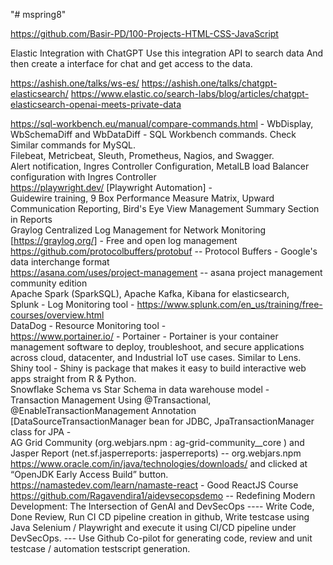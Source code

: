 "# mspring8" 

https://github.com/Basir-PD/100-Projects-HTML-CSS-JavaScript

Elastic Integration with ChatGPT
Use this integration API to search data
And then create a interface for chat and get access to the data.

https://ashish.one/talks/ws-es/
https://ashish.one/talks/chatgpt-elasticsearch/
https://www.elastic.co/search-labs/blog/articles/chatgpt-elasticsearch-openai-meets-private-data <br />

https://sql-workbench.eu/manual/compare-commands.html - WbDisplay, WbSchemaDiff and WbDataDiff - SQL Workbench commands. Check Similar commands for MySQL.<br />
Filebeat, Metricbeat, Sleuth, Prometheus, Nagios, and Swagger. <br />
Alert notification, Ingres Controller Configuration, MetalLB load Balancer configuration with Ingres Controller <br />
https://playwright.dev/ [Playwright Automation] - <br />
Guidewire training, 9 Box Performance Measure Matrix, Upward Communication Reporting, Bird's Eye View Management Summary Section in Reports <br />
Graylog Centralized Log Management for Network Monitoring [https://graylog.org/] - Free and open log management <br />
	https://github.com/protocolbuffers/protobuf -- Protocol Buffers - Google's data interchange format <br />
	https://asana.com/uses/project-management -- asana project management community edition <br />
Apache Spark (SparkSQL), Apache Kafka, Kibana for elasticsearch, <br />
Splunk - Log Monitoring tool - https://www.splunk.com/en_us/training/free-courses/overview.html <br />
DataDog - Resource Monitoring tool - <br />
https://www.portainer.io/ - Portainer - Portainer is your container management software to deploy, troubleshoot, and secure applications across cloud, datacenter, and Industrial IoT use cases. Similar to Lens.<br />
Shiny tool - Shiny is package that makes it easy to build interactive web apps straight from R & Python. <br />
Snowflake Schema vs Star Schema in data warehouse model - <br />
Transaction Management Using @Transactional, @EnableTransactionManagement Annotation [DataSourceTransactionManager bean for JDBC, JpaTransactionManager class for JPA - <br />
AG Grid Community (org.webjars.npm : ag-grid-community__core )  and Jasper Report (net.sf.jasperreports: jasperreports) -- org.webjars.npm <br />
https://www.oracle.com/in/java/technologies/downloads/ and clicked at “OpenJDK Early Access Build” button. <br />
https://namastedev.com/learn/namaste-react - Good ReactJS Course <br />
https://github.com/Ragavendira1/aidevsecopsdemo -- Redefining Modern Development: The Intersection of GenAI and DevSecOps ---- Write Code, Done Review, Run CI CD pipeline creation in github, Write testcase using Java Selenium / Playwright and execute it using CI/CD pipeline under DevSecOps. --- Use Github Co-pilot for generating code, review and unit testcase / automation testscript generation.<br />
